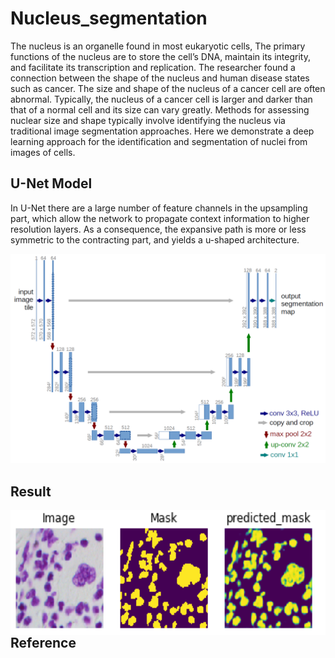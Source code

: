 # Nucleus_segmentation

The nucleus is an organelle found in most eukaryotic cells, The primary functions of the nucleus are to store the cell’s DNA, maintain its integrity, and facilitate its transcription and replication. The researcher found a connection between the shape of the nucleus and human disease states such as cancer. The size and shape of the nucleus of a cancer cell are often abnormal. Typically, the nucleus of a cancer cell is larger and darker than that of a normal cell and its size can vary greatly. Methods for assessing nuclear size and shape typically involve identifying the nucleus via traditional image segmentation approaches. Here we demonstrate a deep learning approach for the identification and segmentation of nuclei from images of cells.

## U-Net Model 

In U-Net there are a large number of feature channels in the upsampling part, which allow the network to propagate context information to higher resolution layers. As a consequence, the expansive path is more or less symmetric to the contracting part, and yields a u-shaped architecture.

<img src="https://github.com/Rakeshvcr/Nucleus_segmentation/blob/master/images/u-net-architecture.png" width="700">

## Result

<img align="left" src="https://github.com/Rakeshvcr/Nucleus_segmentation/blob/master/images/Image.png" width="550" height="200" > <br />

## Reference


